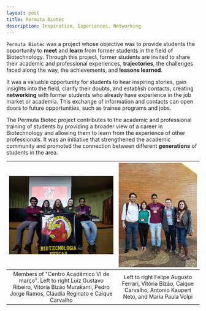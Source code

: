 ```yaml
---
layout: post
title: Permuta Biotec
description: Inspiration, Experiences, Networking
---
```


`Permuta Biotec` was a project whose objective was to provide students the opportunity to **meet** and **learn** from former students in the field of Biotechnology. Through this project, former students are invited to share their academic and professional experiences, **trajectories**, the challenges faced along the way, the achievements, and **lessons learned**.

It was a valuable opportunity for students to hear inspiring stories, gain insights into the field, clarify their doubts, and establish contacts, creating **networking** with former students who already have experience in the job market or academia. This exchange of information and contacts can open doors to future opportunities, such as trainee programs and jobs.

The Permuta Biotec project contributes to the academic and professional training of students by providing a broader view of a career in Biotechnology and allowing them to learn from the experience of other professionals. It was an initiative that strengthened the academic community and promoted the connection between different **generations** of students in the area.


| ![CA members](/assets/images/permuta1.jpg "CA members") | ![CA members](/assets/images/permuta2.jpg "CA members") |
|:---:|:---:|
| Members of "Centro Acadêmico VI de março". Left to right Luiz Gustavo Ribeiro, Vitória Bizão Murakami, Pedro Jorge Ramos, Cláudia Reginato e Caique Carvalho | Left to right Felipe Augusto Ferrari, Vitória Bizão, Caique Carvalho, Antonio Kaupert Neto, and Maria Paula Volpi |